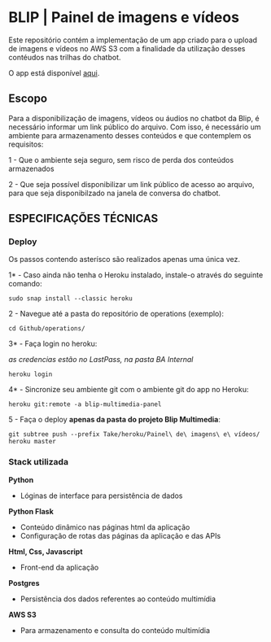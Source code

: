 # BLIP | Painel de imagens e vídeos

Este repositório contém a implementação de um app criado para o upload de imagens e vídeos no 
AWS S3 com a finalidade da utilização desses contéudos nas trilhas do chatbot.
 
O app está disponível [aqui](#).

## Escopo
Para a disponibilização de imagens, vídeos ou áudios no chatbot da Blip, é necessário informar um link público do arquivo. 
Com isso, é necessário um ambiente para armazenamento desses conteúdos e que contemplem os requisitos:

1 - Que o ambiente seja seguro, sem risco de perda dos conteúdos armazenados

2 - Que seja possível disponibilizar um link público de acesso ao arquivo, para que seja disponibilzado na janela de
conversa do chatbot.  

## ESPECIFICAÇÕES TÉCNICAS

### Deploy

Os passos contendo asterísco são realizados apenas uma única vez. 

1* - Caso ainda não tenha o Heroku instalado, instale-o através do seguinte comando:
```shell script
sudo snap install --classic heroku
```

2 - Navegue até a pasta do repositório de operations (exemplo):
```shell script
cd Github/operations/
```

3* - Faça login no heroku:
 
*as credencias estão no LastPass, na pasta BA Internal*
```
heroku login
``` 
 
4* - Sincronize seu ambiente git com o ambiente git do app no Heroku:
 ```shell script
heroku git:remote -a blip-multimedia-panel
```

5 - Faça o deploy **apenas da pasta do projeto Blip Multimedia**:
```shell script
git subtree push --prefix Take/heroku/Painel\ de\ imagens\ e\ vídeos/ heroku master
```




### Stack utilizada

**Python**
- Lóginas de interface para persistência de dados

**Python Flask**
- Conteúdo dinâmico nas páginas html da aplicação
- Configuração de rotas das páginas da aplicação e das APIs

**Html, Css, Javascript**
- Front-end da aplicação

**Postgres**
- Persistência dos dados referentes ao conteúdo multimídia

**AWS S3**
- Para armazenamento e consulta do conteúdo multimídia


